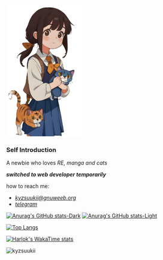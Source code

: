 <img style='width: 200px' src='https://raw.githubusercontent.com/kyzsuukii/kyzsuukii/main/01.png' width='300px' alt="00.webp"/>

### Self Introduction
A newbie who loves *RE, manga and cats*

***switched to web developer temporarily***

how to reach me:
- *kyzsuukii@gnuweeb.org*
- *[telegram](t.me/kyzsuki)*

[![Anurag's GitHub stats-Dark](https://github-readme-stats.vercel.app/api?username=kyzsuukii&show_icons=true&theme=dark#gh-dark-mode-only)](https://github.com/anuraghazra/github-readme-stats#gh-dark-mode-only)
[![Anurag's GitHub stats-Light](https://github-readme-stats.vercel.app/api?username=kyzsuukii&show_icons=true&theme=default#gh-light-mode-only)](https://github.com/anuraghazra/github-readme-stats#gh-light-mode-only)

[![Top Langs](https://github-readme-stats.vercel.app/api/top-langs/?username=kyzsuukii&layout=compact)](https://github.com/anuraghazra/github-readme-stats)

[![Harlok's WakaTime stats](https://github-readme-stats.vercel.app/api/wakatime?username=kyzsuki&layout=compact)](https://github.com/anuraghazra/github-readme-stats)

![kyzsuukii](https://count.getloli.com/get/@kyzsuukii)
